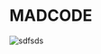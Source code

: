 # MADCODE
![sdfsds](https://user-images.githubusercontent.com/86596641/134815932-4e1a584f-7458-41d5-9550-30ddaabf7e1c.png)



